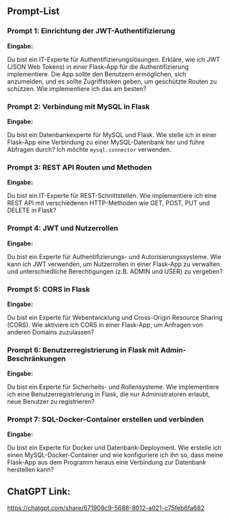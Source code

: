 ## Prompt-List

### Prompt 1: Einrichtung der JWT-Authentifizierung

**Eingabe:**

Du bist ein IT-Experte für Authentifizierungslösungen. Erkläre, wie ich JWT (JSON Web Tokens) in einer Flask-App für die Authentifizierung  implementiere. Die App sollte den Benutzern ermöglichen, sich anzumelden, und es sollte Zugriffstoken geben, um geschützte Routen zu schützen. Wie implementiere ich das am besten?

### Prompt 2: Verbindung mit MySQL in Flask

**Eingabe:**

Du bist ein Datenbankexperte für MySQL und Flask. Wie stelle ich in einer Flask-App eine Verbindung zu einer MySQL-Datenbank her und führe Abfragen durch? Ich möchte `mysql.connector` verwenden.

### Prompt 3: REST API Routen und Methoden

**Eingabe:**

Du bist ein IT-Experte für REST-Schnittstellen. Wie implementiere ich eine REST API mit verschiedenen HTTP-Methoden wie GET, POST, PUT und DELETE in Flask?

### Prompt 4: JWT und Nutzerrollen

**Eingabe:**

Du bist ein Experte für Authentifizierungs- und Autorisierungssysteme. Wie kann ich JWT verwenden, um Nutzerrollen in einer Flask-App zu verwalten und unterschiedliche Berechtigungen (z.B. ADMIN und USER) zu vergeben?

### Prompt 5: CORS in Flask

**Eingabe:**

Du bist ein Experte für Webentwicklung und Cross-Origin Resource Sharing (CORS). Wie aktiviere ich CORS in einer Flask-App, um Anfragen von anderen Domains zuzulassen?

### Prompt 6: Benutzerregistrierung in Flask mit Admin-Beschränkungen

**Eingabe:**

Du bist ein Experte für Sicherheits- und Rollensysteme. Wie implementiere ich eine Benutzerregistrierung in Flask, die nur Administratoren erlaubt, neue Benutzer zu registrieren?

### Prompt 7: SQL-Docker-Container erstellen und verbinden

**Eingabe:**

Du bist ein Experte für Docker und Datenbank-Deployment. Wie erstelle ich einen MySQL-Docker-Container und wie konfiguriere ich ihn so, dass meine Flask-App aus dem Programm heraus eine Verbindung zur Datenbank herstellen kann?

## ChatGPT Link:

https://chatgpt.com/share/671908c9-5688-8012-a021-c75feb6fa682